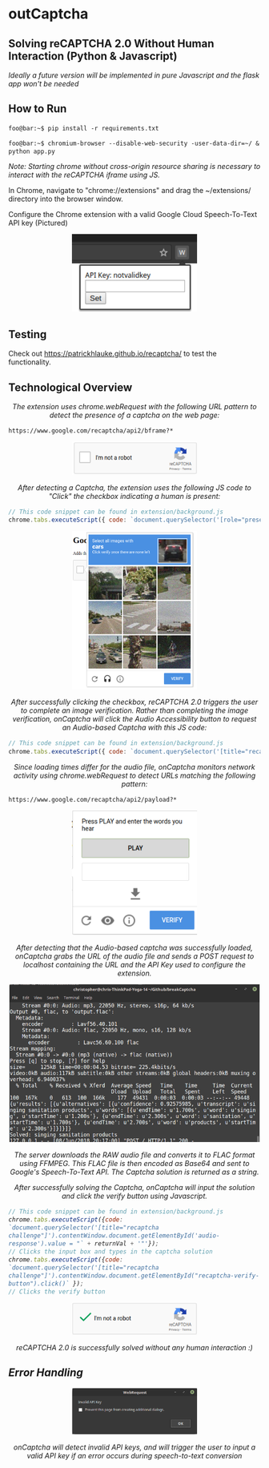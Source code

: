 # outCaptcha
## Solving reCAPTCHA 2.0 Without Human Interaction (Python & Javascript)

<i>Ideally a future version will be implemented in pure Javascript and the flask app won't be needed</i>

## How to Run

```console
foo@bar:~$ pip install -r requirements.txt
```

```console
foo@bar:~$ chromium-browser --disable-web-security -user-data-dir=~/ & python app.py
```

<i>Note: Starting chrome without cross-origin resource sharing is necessary to interact with the reCAPTCHA iframe using JS.</i>

In Chrome, navigate to "chrome://extensions" and drag the ~/extensions/ directory into the browser window.

Configure the Chrome extension with a valid Google Cloud Speech-To-Text API key (Pictured)

<p align="center"><i>
  <img src="src/keyInput.png" width="250"/>
</i></p>

## Testing

Check out https://patrickhlauke.github.io/recaptcha/ to test the functionality.

## Technological Overview

<p align="center"><i>The extension uses chrome.webRequest with the following URL pattern to detect the presence of a captcha on the web page:</i></p>

```
https://www.google.com/recaptcha/api2/bframe?*
```

<p align="center"><i>
  <img src="src/unsolvedCaptcha.png" width="250"/>
</i></p>
<p align="center"><i>After detecting a Captcha, the extension uses the following JS code to "Click" the checkbox indicating a human is present:</i></p>

```javascript
// This code snippet can be found in extension/background.js
chrome.tabs.executeScript({ code: `document.querySelector('[role="presentation"]').contentWindow.document.getElementById("recaptcha-anchor").click()` });
```

<p align="center"><i>
  <img src="src/captchaImage.png" width="250"/>
</i></p>
<p align="center"><i>After successfully clicking the checkbox, reCAPTCHA 2.0 triggers the user to complete an image verification.  Rather than completing the image verification, onCaptcha will click the Audio Accessibility button to request an Audio-based Captcha with this JS code:</i></p>

```javascript
// This code snippet can be found in extension/background.js
chrome.tabs.executeScript({ code: `document.querySelector('[title="recaptcha challenge"]').contentWindow.document.getElementById("recaptcha-audio-button").click()` });
```

<p align="center"><i>Since loading times differ for the audio file, onCaptcha monitors network activity using chrome.webRequest to detect URLs matching the following pattern:</i></p>

```
https://www.google.com/recaptcha/api2/payload?*
```

<p align="center"><i>
  <img src="src/audioOption.png" width="250"/>
</i></p>
<p align="center"><i>After detecting that the Audio-based captcha was successfully loaded, onCaptcha grabs the URL of the audio file and sends a POST request to localhost containing the URL and the API Key used to configure the extension.</i></p>

<p align="center"><i>
  <img src="src/output.png" width="500"/>
</i></p>
<p align="center"><i>The server downloads the RAW audio file and converts it to FLAC format using FFMPEG.  This FLAC file is then encoded as Base64 and sent to Google's Speech-To-Text API.  The Captcha solution is returned as a string.</i></p>

<p align="center"><i>After successfully solving the Captcha, onCaptcha will input the solution and click the verify button using Javascript.<p>

```javascript
// This code snippet can be found in extension/background.js
chrome.tabs.executeScript({code: `document.querySelector('[title="recaptcha challenge"]').contentWindow.document.getElementById('audio-response').value = "` + returnVal + '"'});
// Clicks the input box and types in the captcha solution
chrome.tabs.executeScript({code: `document.querySelector('[title="recaptcha challenge"]').contentWindow.document.getElementById("recaptcha-verify-button").click()` });
// Clicks the verify button
```

<p align="center"><i>
  <img src="src/solved.png" width="250"/>
</i></p>
<p align="center"><i>reCAPTCHA 2.0 is successfully solved without any human interaction :)</i></p>

## Error Handling

<p align="center"><i>
  <img src="src/invalidKey.png" width="250"/>
</i></p>
<p align="center"><i>onCaptcha will detect invalid API keys, and will trigger the user to input a valid API key if an error occurs during speech-to-text conversion</i></p>



